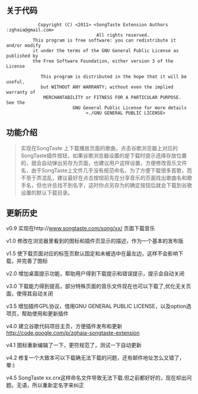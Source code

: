 ## 关于代码 ##
```
            Copyright (C) <2011> <SongTaste Extension Authors :zghaia@gmail.com>
                                  All rights reserved.
          This program is free software: you can redistribute it and/or modify
          it under the terms of the GNU General Public License as published by
          the Free Software Foundation, either version 3 of the License

             This program is distributed in the hope that it will be useful,
             but WITHOUT ANY WARRANTY; without even the implied warranty of
              MERCHANTABILITY or FITNESS FOR A PARTICULAR PURPOSE.  See the
                         GNU General Public License for more details 
                              <./GNU GENERAL PUBLIC LICENSE>
```

## 功能介绍 ##
> 实现在SongTaste 上下载播放页面的歌曲，点击谷歌浏览器上对应的SongTaste插件按钮，如果谷歌浏览器设置的是下载时提示选择存放位置的，就会自动弹出另存为页面，也建议用户这样设置，方便修改音乐文件名，由于SongTaste上文件几乎没有规范命名，为了方便下载很多首歌，而不至于弄混乱，建议最好在点击按钮前先在分享音乐的页面找出歌曲名和歌手名，但也许总找不到名字，这时你点另存为的确定按钮后就会下载到谷歌设置的默认下载目录。

## 更新历史 ##

v0.9
实现在http://www.songtaste.com/song/xx/  页面下载音乐


v1.0
修改在浏览器里看到的图标和插件页显示的描述，作为一个基本的发布版


v1.5
使下载页面对应的标签页默认固定和未被选中在最左边，这样不会影响下载，并完善了图标


v2.0
增加桌面提示功能，帮助用户得到下载提示和错误提示，提示会自动关闭


v3.0
下载能力得到提高，部分特殊页面的音乐文件现在也可以下载了,优化无关页面，使得其自动关闭


v3.5
增加插件GPL协议，借用GNU GENERAL PUBLIC LICENSE，以及option选项页，帮助使用和更新插件


v4.0
建立谷歌代码项目主页，方便插件发布和更新<http://code.google.com/p/zghaia-songtaste-extension>


v4.1
图标重新编辑了一下，更符规范了，测试一下自动更新


v4.2
修复一个大致本可以下载确无法下载的问题，还有邮件地址怎么又错了，晕:)

v4.5
SongTaste xx.crx这样命名文件导致无法下载.但之前都好好的，现在却出问题。无语，所以重新定名字来纠正